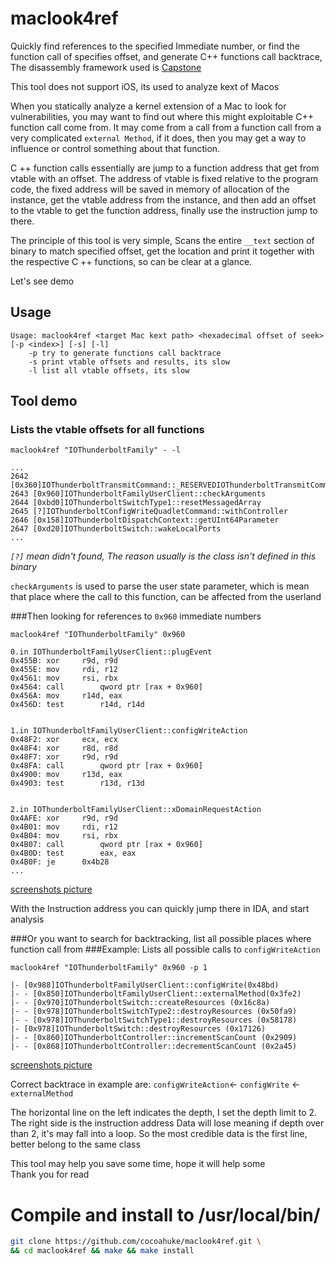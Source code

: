 # maclook4ref
Quickly find references to the specified Immediate number, or find the function call of specifies offset, and generate C++ functions call backtrace, The disassembly framework used is [Capstone](http://www.capstone-engine.org/)

This tool does not support iOS, its used to analyze kext of Macos

When you statically analyze a kernel extension of a Mac to look for vulnerabilities, you may want to find out where this might exploitable C++ function call come from.
It may come from a call from a function call from a very complicated `external Method`, if it does, then you may get a way to influence or control something about that function.

C ++ function calls essentially are jump to a function address that get from vtable with an offset. The address of vtable is fixed relative to the program code, the fixed address will be saved in memory of allocation of the instance, get the vtable address from the instance, and then add an offset to the vtable to get the function address, finally use the instruction jump to there.

The principle of this tool is very simple, Scans the entire `__text` section of binary to match specified offset, get the location and print it together with the respective C ++ functions, so can be clear at a glance.

Let's see demo

## Usage
```
Usage: maclook4ref <target Mac kext path> <hexadecimal offset of seek> [-p <index>] [-s] [-l]
	-p try to generate functions call backtrace
	-s print vtable offsets and results, its slow
	-l list all vtable offsets, its slow
  ```
## Tool demo

### Lists the vtable offsets for all functions
```
maclook4ref "IOThunderboltFamily" - -l
```
```
...
2642 [0x360]IOThunderboltTransmitCommand::_RESERVEDIOThunderboltTransmitCommand31
2643 [0x960]IOThunderboltFamilyUserClient::checkArguments
2644 [0xbd0]IOThunderboltSwitchType1::resetMessagedArray
2645 [?]IOThunderboltConfigWriteQuadletCommand::withController
2646 [0x158]IOThunderboltDispatchContext::getUInt64Parameter
2647 [0xd20]IOThunderboltSwitch::wakeLocalPorts
...
```
*`[?]` mean didn't found, The reason usually is the class isn't defined in this binary*

`checkArguments` is used to parse the user state parameter, which is mean that place where the call to this function, can be affected from the userland

###Then looking for references to `0x960` immediate numbers

```
maclook4ref "IOThunderboltFamily" 0x960
```
```
0.in IOThunderboltFamilyUserClient::plugEvent
0x455B:	xor		r9d, r9d
0x455E:	mov		rdi, r12
0x4561:	mov		rsi, rbx
0x4564:	call		qword ptr [rax + 0x960]
0x456A:	mov		r14d, eax
0x456D:	test		r14d, r14d


1.in IOThunderboltFamilyUserClient::configWriteAction
0x48F2:	xor		ecx, ecx
0x48F4:	xor		r8d, r8d
0x48F7:	xor		r9d, r9d
0x48FA:	call		qword ptr [rax + 0x960]
0x4900:	mov		r13d, eax
0x4903:	test		r13d, r13d


2.in IOThunderboltFamilyUserClient::xDomainRequestAction
0x4AFE:	xor		r9d, r9d
0x4B01:	mov		rdi, r12
0x4B04:	mov		rsi, rbx
0x4B07:	call		qword ptr [rax + 0x960]
0x4B0D:	test		eax, eax
0x4B0F:	je		0x4b28
...
```
[screenshots picture](https://raw.githubusercontent.com/cocoahuke/maclook4ref/master/IMG1.PNG)

With the Instruction address you can quickly jump there in IDA, and start analysis

###Or you want to search for backtracking, list all possible places where function call from
###Example: Lists all possible calls to `configWriteAction`

```
maclook4ref "IOThunderboltFamily" 0x960 -p 1
```
```
|- [0x988]IOThunderboltFamilyUserClient::configWrite(0x48bd)
|- - [0x850]IOThunderboltFamilyUserClient::externalMethod(0x3fe2)
|- - [0x970]IOThunderboltSwitch::createResources (0x16c8a)
|- - [0x978]IOThunderboltSwitchType2::destroyResources (0x50fa9)
|- - [0x978]IOThunderboltSwitchType1::destroyResources (0x58178)
|- [0x978]IOThunderboltSwitch::destroyResources (0x17126)
|- - [0x860]IOThunderboltController::incrementScanCount (0x2909)
|- - [0x868]IOThunderboltController::decrementScanCount (0x2a45)
```
[screenshots picture](https://raw.githubusercontent.com/cocoahuke/maclook4ref/master/IMG2.PNG)

Correct backtrace in example are: `configWriteAction`<- `configWrite` <- `externalMethod`

The horizontal line on the left indicates the depth, I set the depth limit to 2. The right side is the instruction address
Data will lose meaning if depth over than 2, it's may fall into a loop. So the most credible data is the first line, better belong to the same class

This tool may help you save some time, hope it will help some  
Thank you for read

# **Compile and install** to /usr/local/bin/

```bash
git clone https://github.com/cocoahuke/maclook4ref.git \
&& cd maclook4ref && make && make install
```
